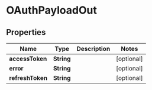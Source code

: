 

# OAuthPayloadOut


## Properties

Name | Type | Description | Notes
------------ | ------------- | ------------- | -------------
**accessToken** | **String** |  |  [optional]
**error** | **String** |  |  [optional]
**refreshToken** | **String** |  |  [optional]



